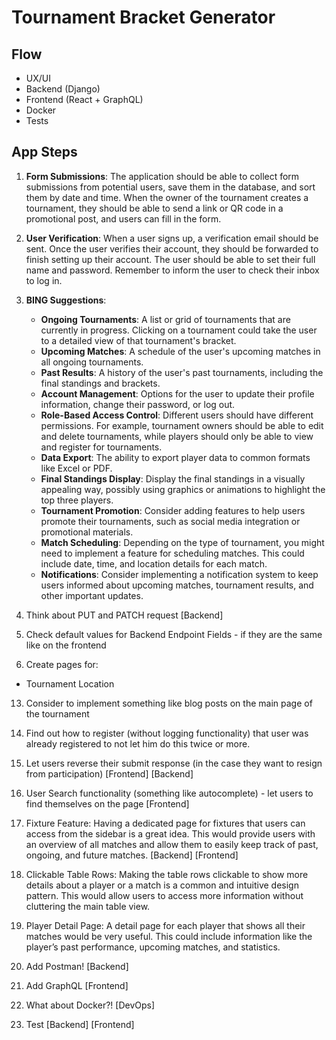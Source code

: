 # Tournament Bracket Generator

## Flow

- UX/UI
- Backend (Django)
- Frontend (React + GraphQL)
- Docker
- Tests

## App Steps

1. **Form Submissions**: The application should be able to collect form submissions from potential users, save them in the database, and sort them by date and time. When the owner of the tournament creates a tournament, they should be able to send a link or QR code in a promotional post, and users can fill in the form.

2. **User Verification**: When a user signs up, a verification email should be sent. Once the user verifies their account, they should be forwarded to finish setting up their account. The user should be able to set their full name and password. Remember to inform the user to check their inbox to log in.

3. **BING Suggestions**:

   - **Ongoing Tournaments**: A list or grid of tournaments that are currently in progress. Clicking on a tournament could take the user to a detailed view of that tournament's bracket.
   - **Upcoming Matches**: A schedule of the user's upcoming matches in all ongoing tournaments.
   - **Past Results**: A history of the user's past tournaments, including the final standings and brackets.
   - **Account Management**: Options for the user to update their profile information, change their password, or log out.
   - **Role-Based Access Control**: Different users should have different permissions. For example, tournament owners should be able to edit and delete tournaments, while players should only be able to view and register for tournaments.
   - **Data Export**: The ability to export player data to common formats like Excel or PDF.
   - **Final Standings Display**: Display the final standings in a visually appealing way, possibly using graphics or animations to highlight the top three players.
   - **Tournament Promotion**: Consider adding features to help users promote their tournaments, such as social media integration or promotional materials.
   - **Match Scheduling**: Depending on the type of tournament, you might need to implement a feature for scheduling matches. This could include date, time, and location details for each match.
   - **Notifications**: Consider implementing a notification system to keep users informed about upcoming matches, tournament results, and other important updates.

4. Think about PUT and PATCH request [Backend]
5. Check default values for Backend Endpoint Fields - if they are the same like on the frontend
6. Create pages for:

- Tournament Location

13. Consider to implement something like blog posts on the main page of the tournament

14. Find out how to register (without logging functionality) that user was already registered to not let him do this twice or more.

15. Let users reverse their submit response (in the case they want to resign from participation) [Frontend] [Backend]

16. User Search functionality (something like autocomplete) - let users to find themselves on the page [Frontend]

17. Fixture Feature: Having a dedicated page for fixtures that users can access from the sidebar is a great idea. This would provide users with an overview of all matches and allow them to easily keep track of past, ongoing, and future matches. [Backend] [Frontend]

18. Clickable Table Rows: Making the table rows clickable to show more details about a player or a match is a common and intuitive design pattern. This would allow users to access more information without cluttering the main table view.

19. Player Detail Page: A detail page for each player that shows all their matches would be very useful. This could include information like the player’s past performance, upcoming matches, and statistics.

20. Add Postman! [Backend]

21. Add GraphQL [Frontend]

22. What about Docker?! [DevOps]

23. Test [Backend] [Frontend]
